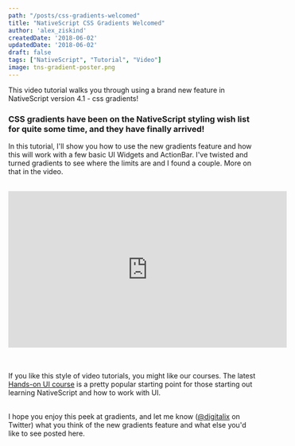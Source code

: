 ```yaml
---
path: "/posts/css-gradients-welcomed"
title: "NativeScript CSS Gradients Welcomed"
author: 'alex_ziskind'
createdDate: '2018-06-02'
updatedDate: '2018-06-02'
draft: false
tags: ["NativeScript", "Tutorial", "Video"]
image: tns-gradient-poster.png
---
```


This video tutorial walks you through using a brand new feature in NativeScript version 4.1 - css gradients!

### CSS gradients have been on the NativeScript styling wish list for quite some time, and they have finally arrived!

In this tutorial, I'll show you how to use the new gradients feature and how this will work with a few basic UI Widgets and ActionBar.
I've twisted and turned gradients to see where the limits are and I found a couple. More on that in the video.
<br/><br/>

<div class="videoWrapper">
    <iframe width="560" height="315" src="https://www.youtube.com/embed/DQaI7lmXT8Q" frameborder="0" allowfullscreen></iframe>
</div>
<br/><br/>

If you like this style of video tutorials, you might like our courses. The latest [Hands-on UI course](https://nativescripting.com/course/nativescript-hands-on-ui) is a pretty popular starting point for those starting out learning NativeScript and how to work with UI.
<br/><br/>

I hope you enjoy this peek at gradients, and let me know (<a href="https://twitter.com/digitalix" target="_blank">@digitalix</a> on Twitter) what you think of the new gradients feature and what else you'd like to see posted here.
